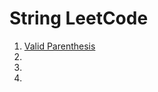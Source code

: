 <h1>String LeetCode</h1>
<ol>
  <li> <a href = "https://leetcode.com/problems/valid-parenthesis-string/description/">Valid Parenthesis</a></li>
  <li> <a href = ""> </a></li>
  <li> <a href = ""> </a></li>
  <li> <a href = ""> </a></li>
</ol>
